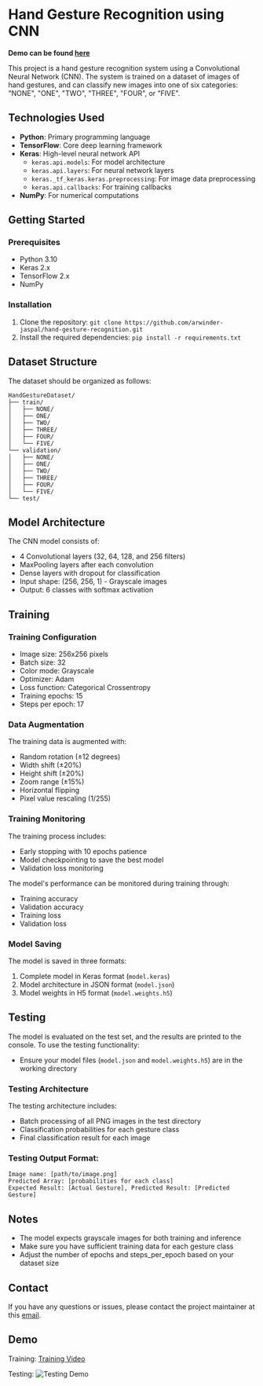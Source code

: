 # Hand Gesture Recognition using CNN

**Demo can be found [here](https://github.com/arwinder-jaspal/hand-gesture-recognition?tab=readme-ov-file#demo)**

This project is a hand gesture recognition system using a Convolutional Neural Network (CNN). The system is trained on a dataset of images of hand gestures, and can classify new images into one of six categories: "NONE", "ONE", "TWO", "THREE", "FOUR", or "FIVE".

## Technologies Used

- **Python**: Primary programming language
- **TensorFlow**: Core deep learning framework
- **Keras**: High-level neural network API
  - `keras.api.models`: For model architecture
  - `keras.api.layers`: For neural network layers
  - `keras._tf_keras.keras.preprocessing`: For image data preprocessing
  - `keras.api.callbacks`: For training callbacks
- **NumPy**: For numerical computations
## Getting Started

### Prerequisites

* Python 3.10
* Keras 2.x
* TensorFlow 2.x
* NumPy

### Installation

1. Clone the repository: `git clone https://github.com/arwinder-jaspal/hand-gesture-recognition.git`
2. Install the required dependencies: `pip install -r requirements.txt`

## Dataset Structure

The dataset should be organized as follows:

```
HandGestureDataset/
├── train/
│   ├── NONE/
│   ├── ONE/
│   ├── TWO/
│   ├── THREE/
│   ├── FOUR/
│   └── FIVE/
└── validation/
│   ├── NONE/
│   ├── ONE/
│   ├── TWO/
│   ├── THREE/
│   ├── FOUR/
│   └── FIVE/
└── test/
```

## Model Architecture

The CNN model consists of:
- 4 Convolutional layers (32, 64, 128, and 256 filters)
- MaxPooling layers after each convolution
- Dense layers with dropout for classification
- Input shape: (256, 256, 1) - Grayscale images
- Output: 6 classes with softmax activation

## Training

### Training Configuration

- Image size: 256x256 pixels
- Batch size: 32
- Color mode: Grayscale
- Optimizer: Adam
- Loss function: Categorical Crossentropy
- Training epochs: 15
- Steps per epoch: 17

### Data Augmentation

The training data is augmented with:
- Random rotation (±12 degrees)
- Width shift (±20%)
- Height shift (±20%)
- Zoom range (±15%)
- Horizontal flipping
- Pixel value rescaling (1/255)

### Training Monitoring

The training process includes:
- Early stopping with 10 epochs patience
- Model checkpointing to save the best model
- Validation loss monitoring

The model's performance can be monitored during training through:
- Training accuracy
- Validation accuracy
- Training loss
- Validation loss

### Model Saving

The model is saved in three formats:
1. Complete model in Keras format (`model.keras`)
2. Model architecture in JSON format (`model.json`)
3. Model weights in H5 format (`model.weights.h5`)


## Testing

The model is evaluated on the test set, and the results are printed to the console.
To use the testing functionality:
- Ensure your model files (`model.json` and `model.weights.h5`) are in the working directory

### Testing Architecture

The testing architecture includes:
- Batch processing of all PNG images in the test directory
- Classification probabilities for each gesture class
- Final classification result for each image

### Testing Output Format:
```
Image name: [path/to/image.png]
Predicted Array: [probabilities for each class]
Expected Result: [Actual Gesture], Predicted Result: [Predicted Gesture]
```

## Notes

- The model expects grayscale images for both training and inference
- Make sure you have sufficient training data for each gesture class
- Adjust the number of epochs and steps_per_epoch based on your dataset size


## Contact

If you have any questions or issues, please contact the project maintainer at this [email](arwinderjaspal@gmail.com).

## Demo
Training: 
[Training Video](https://github.com/user-attachments/assets/c2efe126-b8f9-4d38-8ef4-811cdb3c3eb2)

Testing:
![Testing Demo](https://github.com/user-attachments/assets/5ee9caf6-be70-42f6-98fa-e6a562bff80c)
